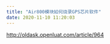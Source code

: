 ```yaml
---
title: "Air800模块如何烧录GPS芯片软件"
date: 2020-11-10 11:20:03
---
```


<p><a href="http://oldask.openluat.com/article/964" target="_blank">http://oldask.openluat.com/article/964</a></p>